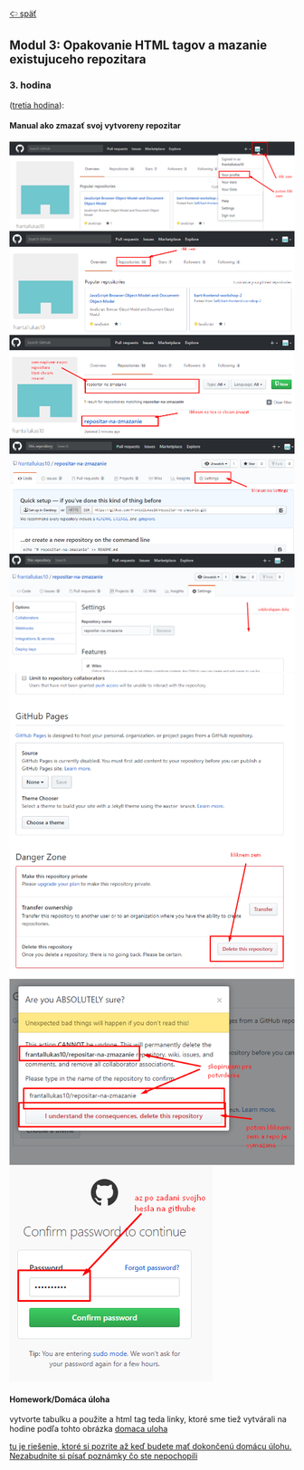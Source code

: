 [&#129188; späť](../README.md)</br>

## Modul 3: Opakovanie HTML tagov a mazanie existujuceho repozitara

### 3. hodina
([tretia hodina](lesson)):</br>

#### Manual ako zmazať svoj vytvoreny repozitar</br>
![alt text](images/1.png)
![alt text](images/2.png)
![alt text](images/3.png)
![alt text](images/4.png)
![alt text](images/5.png)
![alt text](images/6.png)
![alt text](images/7.png)
![alt text](images/8.png)

#### Homework/Domáca úloha</br>
vytvorte tabulku a použite a html tag teda linky, ktoré sme tiež vytvárali na hodine podľa tohto obrázka
[domaca uloha](homework/homework.png)<br>

[tu je riešenie, ktoré si pozrite až keď budete mať dokončenú domácu úlohu. Nezabudnite si písať poznámky čo ste nepochopili](homework/solution.html)<br>
